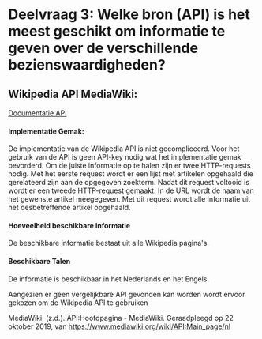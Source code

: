 # Deelvraag 3: Welke bron (API) is het meest geschikt om informatie te geven over de verschillende bezienswaardigheden?

## Wikipedia API MediaWiki:

[Documentatie API](https://www.mediawiki.org/wiki/API:Main_page/nl)

#### Implementatie Gemak:

De implementatie van de Wikipedia API is niet gecompliceerd. Voor het gebruik van de API is geen API-key nodig wat het implementatie gemak bevorderd. Om de juiste informatie op te halen zijn er twee HTTP-requests nodig. Met het eerste request wordt er een lijst met artikelen opgehaald die gerelateerd zijn aan de opgegeven zoekterm. Nadat dit request voltooid is wordt er een tweede HTTP-request gemaakt. In de URL wordt de naam van het gewenste artikel meegegeven. Met dit request wordt alle informatie uit het desbetreffende artikel opgehaald.

#### Hoeveelheid beschikbare informatie

De beschikbare informatie bestaat uit alle Wikipedia pagina's.

#### Beschikbare Talen

De informatie is beschikbaar in het Nederlands en het Engels.

Aangezien er geen vergelijkbare API gevonden kan worden wordt ervoor gekozen om de Wikipedia API te gebruiken

MediaWiki. (z.d.). API:Hoofdpagina - MediaWiki. Geraadpleegd op 22 oktober 2019, van https://www.mediawiki.org/wiki/API:Main_page/nl
